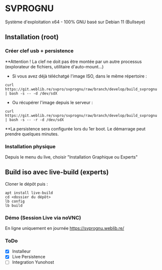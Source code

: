 # SVPROGNU

Système d'exploitation x64 - 100% GNU basé sur Debian 11 (Bullseye)


## Installation (root)
### Créer clef usb + persistence
**Attention ! La clef ne doit pas être montée par un autre processus (explorateur de fichiers, utilitaire d'auto-mount...)

* Si vous avez déjà téléchatgé l'image ISO, dans le même répertoire :
```
curl https://git.weblib.re/svpro/svprognu/raw/branch/develop/build_svprognu | bash -s -- -d /dev/sdX
```
* Ou récupérer l'image depuis le serveur :
```
curl https://git.weblib.re/svpro/svprognu/raw/branch/develop/build_svprognu | bash -s -- -r -d /dev/sdX
```
**La persistence sera configurée lors du 1er boot. Le démarrage peut prendre quelques minutes.

### Installation physique
Depuis le menu du live, choisir "Installation Graphique ou Experts"



## Build iso avec live-build (experts)
Cloner le dépôt puis :
```
apt install live-build
cd <dossier du dépôt>
lb config
lb build
```

### Démo (Session Live via noVNC)
En ligne uniquement en journée
https://svprognu.weblib.re/


### ToDo

- [x] Installeur
- [x] Live Persistence
- [ ] Integration Yunohost
